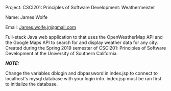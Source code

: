 Project: CSCI201: Principles of Software Development: Weathermeister

Name: James Wolfe

Email: James.wolfe.jr@gmail.com

Full-stack Java web application to that uses the OpenWeatherMap API and the Google Maps API to search for and display weather data for any city. Created during the Spring 2019 semester of CSCI201: Principles of Software Development at the University of Southern California.

***NOTE:***

Change the variables dblogin and dbpassword in index.jsp to connect to localhost's mysql database with your login info.
index.jsp must be ran first to initialize the database.